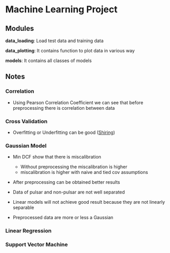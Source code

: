# Machine Learning Project

## Modules

**data_loading**: Load test data and training data

**data_plotting**: It contains function to plot data in various way

**models**: It contains all classes of models

## Notes

### Correlation

- Using Pearson Correlation Coefficient we can see that before preprocessing there is correlation between data

### Cross Validation

- Overfitting or Underfitting can be good ([Shiring](https://shiring.github.io/machine_learning/2017/04/02/unbalanced))

### Gaussian Model

- Min DCF show that there is miscalibration
    - Without preprocessing the miscalibration is higher
    - miscalibration is higher with naive and tied cov assumptions 

- After preprocessing can be obtained better results
- Data of pulsar and non-pulsar are not well separated
- Linear models will not achieve good result because they are not linearly separable
- Preprocessed data are more or less a Gaussian

### Linear Regression

### Support Vector Machine
